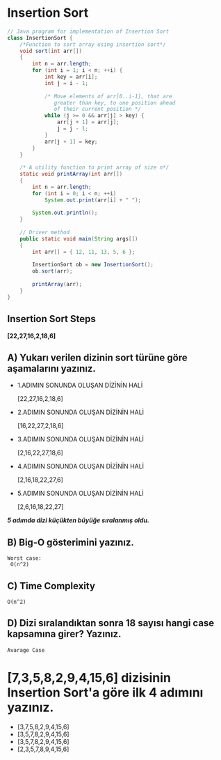 # Insertion Sort 
```java
// Java program for implementation of Insertion Sort
class InsertionSort {
    /*Function to sort array using insertion sort*/
    void sort(int arr[])
    {
        int n = arr.length;
        for (int i = 1; i < n; ++i) {
            int key = arr[i];
            int j = i - 1;
 
            /* Move elements of arr[0..i-1], that are
               greater than key, to one position ahead
               of their current position */
            while (j >= 0 && arr[j] > key) {
                arr[j + 1] = arr[j];
                j = j - 1;
            }
            arr[j + 1] = key;
        }
    }
 
    /* A utility function to print array of size n*/
    static void printArray(int arr[])
    {
        int n = arr.length;
        for (int i = 0; i < n; ++i)
            System.out.print(arr[i] + " ");
 
        System.out.println();
    }
 
    // Driver method
    public static void main(String args[])
    {
        int arr[] = { 12, 11, 13, 5, 6 };
 
        InsertionSort ob = new InsertionSort();
        ob.sort(arr);
 
        printArray(arr);
    }
}
```
## Insertion Sort Steps
**[22,27,16,2,18,6]**

## A) **Yukarı verilen dizinin sort türüne göre aşamalarını yazınız.** 

-   1.ADIMIN SONUNDA OLUŞAN DİZİNİN HALİ 

    [22,27,16,2,18,6]

-   2.ADIMIN SONUNDA OLUŞAN DİZİNİN HALİ

    [16,22,27,2,18,6]

-   3.ADIMIN SONUNDA OLUŞAN DİZİNİN HALİ
    
    [2,16,22,27,18,6]

-   4.ADIMIN SONUNDA OLUŞAN DİZİNİN HALİ  

    [2,16,18,22,27,6]

-   5.ADIMIN SONUNDA OLUŞAN DİZİNİN HALİ   

    [2,6,16,18,22,27]

***5 adımda dizi küçükten büyüğe sıralanmış oldu.***   

## B) Big-O gösterimini yazınız. 
    Worst case:
     O(n^2)

## C)  Time Complexity

    O(n^2)

## D) Dizi sıralandıktan sonra 18 sayısı hangi case kapsamına girer? Yazınız.

    Avarage Case


# [7,3,5,8,2,9,4,15,6] dizisinin Insertion Sort'a göre ilk 4 adımını yazınız.  

-  [3,7,5,8,2,9,4,15,6]
-  [3,5,7,8,2,9,4,15,6]
-  [3,5,7,8,2,9,4,15,6] 
-  [2,3,5,7,8,9,4,15,6]